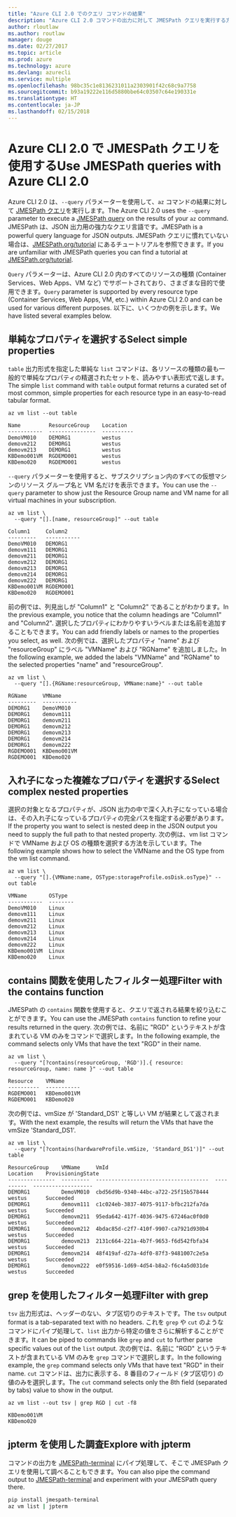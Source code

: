 ```yaml
---
title: "Azure CLI 2.0 でのクエリ コマンドの結果"
description: "Azure CLI 2.0 コマンドの出力に対して JMESPath クエリを実行する方法について説明します。"
author: rloutlaw
ms.author: routlaw
manager: douge
ms.date: 02/27/2017
ms.topic: article
ms.prod: azure
ms.technology: azure
ms.devlang: azurecli
ms.service: multiple
ms.openlocfilehash: 98bc35c1e8136231011a2303901f42c68c9a7758
ms.sourcegitcommit: b93a19222e116d5880bbe64c03507c64e190331e
ms.translationtype: HT
ms.contentlocale: ja-JP
ms.lasthandoff: 02/15/2018
---
```

# <a name="use-jmespath-queries-with-azure-cli-20"></a><span data-ttu-id="daa13-103">Azure CLI 2.0 で JMESPath クエリを使用する</span><span class="sxs-lookup"><span data-stu-id="daa13-103">Use JMESPath queries with Azure CLI 2.0</span></span>

<span data-ttu-id="daa13-104">Azure CLI 2.0 は、`--query` パラメーターを使用して、`az` コマンドの結果に対して [JMESPath クエリ](http://jmespath.org)を実行します。</span><span class="sxs-lookup"><span data-stu-id="daa13-104">The Azure CLI 2.0 uses the `--query` parameter to execute a [JMESPath query](http://jmespath.org) on the results of your `az` command.</span></span> <span data-ttu-id="daa13-105">JMESPath は、JSON 出力用の強力なクエリ言語です。</span><span class="sxs-lookup"><span data-stu-id="daa13-105">JMESPath is a powerful query language for JSON outputs.</span></span>  <span data-ttu-id="daa13-106">JMESPath クエリに慣れていない場合は、[JMESPath.org/tutorial](http://JMESPath.org/tutorial.html) にあるチュートリアルを参照できます。</span><span class="sxs-lookup"><span data-stu-id="daa13-106">If you are unfamiliar with JMESPath queries you can find a tutorial at [JMESPath.org/tutorial](http://JMESPath.org/tutorial.html).</span></span>

<span data-ttu-id="daa13-107">`Query` パラメーターは、Azure CLI 2.0 内のすべてのリソースの種類 (Container Services、Web Apps、VM など) でサポートされており、さまざまな目的で使用できます。</span><span class="sxs-lookup"><span data-stu-id="daa13-107">`Query` parameter is supported by every resource type (Container Services, Web Apps, VM, etc.) within Azure CLI 2.0 and can be used for various different purposes.</span></span>  <span data-ttu-id="daa13-108">以下に、いくつかの例を示します。</span><span class="sxs-lookup"><span data-stu-id="daa13-108">We have listed several examples below.</span></span>

## <a name="select-simple-properties"></a><span data-ttu-id="daa13-109">単純なプロパティを選択する</span><span class="sxs-lookup"><span data-stu-id="daa13-109">Select simple properties</span></span>

<span data-ttu-id="daa13-110">`table` 出力形式を指定した単純な `list` コマンドは、各リソースの種類の最も一般的で単純なプロパティの精選されたセットを、読みやすい表形式で返します。</span><span class="sxs-lookup"><span data-stu-id="daa13-110">The simple `list` command with `table` output format returns a curated set of most common, simple properties for each resource type in an easy-to-read tabular format.</span></span>

```azurecli-interactive
az vm list --out table
```

```
Name         ResourceGroup    Location
-----------  ---------------  ----------
DemoVM010    DEMORG1          westus
demovm212    DEMORG1          westus
demovm213    DEMORG1          westus
KBDemo001VM  RGDEMO001        westus
KBDemo020    RGDEMO001        westus
```

<span data-ttu-id="daa13-111">`--query` パラメーターを使用すると、サブスクリプション内のすべての仮想マシンのリソース グループ名と VM 名だけを表示できます。</span><span class="sxs-lookup"><span data-stu-id="daa13-111">You can use the `--query` parameter to show just the Resource Group name and VM name for all virtual machines in your subscription.</span></span>

```azurecli-interactive
az vm list \
  --query "[].[name, resourceGroup]" --out table
```

```
Column1     Column2
---------   -----------
DemoVM010   DEMORG1
demovm111   DEMORG1
demovm211   DEMORG1
demovm212   DEMORG1
demovm213   DEMORG1
demovm214   DEMORG1
demovm222   DEMORG1
KBDemo001VM RGDEMO001
KBDemo020   RGDEMO001
```

<span data-ttu-id="daa13-112">前の例では、列見出しが "Column1" と "Column2" であることがわかります。</span><span class="sxs-lookup"><span data-stu-id="daa13-112">In the previous example, you notice that the column headings are "Column1" and "Column2".</span></span>  <span data-ttu-id="daa13-113">選択したプロパティにわかりやすいラベルまたは名前を追加することもできます。</span><span class="sxs-lookup"><span data-stu-id="daa13-113">You can add friendly labels or names to the properties you select, as well.</span></span>  <span data-ttu-id="daa13-114">次の例では、選択したプロパティ "name" および "resourceGroup" にラベル "VMName" および "RGName" を追加しました。</span><span class="sxs-lookup"><span data-stu-id="daa13-114">In the following example, we added the labels "VMName" and "RGName" to the selected properties "name" and "resourceGroup".</span></span>


```azurecli-interactive
az vm list \
  --query "[].{RGName:resourceGroup, VMName:name}" --out table
```

```
RGName     VMName
---------  -----------
DEMORG1    DemoVM010
DEMORG1    demovm111
DEMORG1    demovm211
DEMORG1    demovm212
DEMORG1    demovm213
DEMORG1    demovm214
DEMORG1    demovm222
RGDEMO001  KBDemo001VM
RGDEMO001  KBDemo020
```

## <a name="select-complex-nested-properties"></a><span data-ttu-id="daa13-115">入れ子になった複雑なプロパティを選択する</span><span class="sxs-lookup"><span data-stu-id="daa13-115">Select complex nested properties</span></span>

<span data-ttu-id="daa13-116">選択の対象となるプロパティが、JSON 出力の中で深く入れ子になっている場合は、その入れ子になっているプロパティの完全パスを指定する必要があります。</span><span class="sxs-lookup"><span data-stu-id="daa13-116">If the property you want to select is nested deep in the JSON output you need to supply the full path to that nested property.</span></span> <span data-ttu-id="daa13-117">次の例は、vm list コマンドで VMName および OS の種類を選択する方法を示しています。</span><span class="sxs-lookup"><span data-stu-id="daa13-117">The following example shows how to select the VMName and the OS type from the vm list command.</span></span>

```azurecli-interactive
az vm list \
  --query "[].{VMName:name, OSType:storageProfile.osDisk.osType}" --out table
```

```
VMName       OSType
-----------  --------
DemoVM010    Linux
demovm111    Linux
demovm211    Linux
demovm212    Linux
demovm213    Linux
demovm214    Linux
demovm222    Linux
KBDemo001VM  Linux
KBDemo020    Linux
```

## <a name="filter-with-the-contains-function"></a><span data-ttu-id="daa13-118">contains 関数を使用したフィルター処理</span><span class="sxs-lookup"><span data-stu-id="daa13-118">Filter with the contains function</span></span>

<span data-ttu-id="daa13-119">JMESPath の `contains` 関数を使用すると、クエリで返される結果を絞り込むことができます。</span><span class="sxs-lookup"><span data-stu-id="daa13-119">You can use the JMESPath `contains` function to refine your results returned in the query.</span></span>
<span data-ttu-id="daa13-120">次の例では、名前に "RGD" というテキストが含まれている VM のみをコマンドで選択します。</span><span class="sxs-lookup"><span data-stu-id="daa13-120">In the following example, the command selects only VMs that have the text "RGD" in their name.</span></span>

```azurecli-interactive
az vm list \
  --query "[?contains(resourceGroup, 'RGD')].{ resource: resourceGroup, name: name }" --out table
```

```
Resource    VMName
----------  -----------
RGDEMO001   KBDemo001VM
RGDEMO001   KBDemo020
```

<span data-ttu-id="daa13-121">次の例では、vmSize が 'Standard_DS1' と等しい VM が結果として返されます。</span><span class="sxs-lookup"><span data-stu-id="daa13-121">With the next example, the results will return the VMs that have the vmSize 'Standard_DS1'.</span></span>

```azurecli-interactive
az vm list \
  --query "[?contains(hardwareProfile.vmSize, 'Standard_DS1')]" --out table
```

```
ResourceGroup    VMName     VmId                                  Location    ProvisioningState
---------------  ---------  ------------------------------------  ----------  -------------------
DEMORG1          DemoVM010  cbd56d9b-9340-44bc-a722-25f15b578444  westus      Succeeded
DEMORG1          demovm111  c1c024eb-3837-4075-9117-bfbc212fa7da  westus      Succeeded
DEMORG1          demovm211  95eda642-417f-4036-9475-67246ac0f0d0  westus      Succeeded
DEMORG1          demovm212  4bdac85d-c2f7-410f-9907-ca7921d930b4  westus      Succeeded
DEMORG1          demovm213  2131c664-221a-4b7f-9653-f6d542fbfa34  westus      Succeeded
DEMORG1          demovm214  48f419af-d27a-4df0-87f3-9481007c2e5a  westus      Succeeded
DEMORG1          demovm222  e0f59516-1d69-4d54-b8a2-f6c4a5d031de  westus      Succeeded
```

## <a name="filter-with-grep"></a><span data-ttu-id="daa13-122">grep を使用したフィルター処理</span><span class="sxs-lookup"><span data-stu-id="daa13-122">Filter with grep</span></span>

<span data-ttu-id="daa13-123">`tsv` 出力形式は、ヘッダーのない、タブ区切りのテキストです。</span><span class="sxs-lookup"><span data-stu-id="daa13-123">The `tsv` output format is a tab-separated text with no headers.</span></span> <span data-ttu-id="daa13-124">これを `grep` や `cut` のようなコマンドにパイプ処理して、`list` 出力から特定の値をさらに解析することができます。</span><span class="sxs-lookup"><span data-stu-id="daa13-124">It can be piped to commands like `grep` and `cut` to further parse specific values out of the `list` output.</span></span> <span data-ttu-id="daa13-125">次の例では、名前に "RGD" というテキストが含まれている VM のみを `grep` コマンドで選択します。</span><span class="sxs-lookup"><span data-stu-id="daa13-125">In the following example, the `grep` command selects only VMs that have text "RGD" in their name.</span></span>  <span data-ttu-id="daa13-126">`cut` コマンドは、出力に表示する、8 番目のフィールド (タブ区切り) の値のみを選択します。</span><span class="sxs-lookup"><span data-stu-id="daa13-126">The `cut` command selects only the 8th field (separated by tabs) value to show in the output.</span></span>

```azurecli-interactive
az vm list --out tsv | grep RGD | cut -f8
```

```
KBDemo001VM
KBDemo020
```

## <a name="explore-with-jpterm"></a><span data-ttu-id="daa13-127">jpterm を使用した調査</span><span class="sxs-lookup"><span data-stu-id="daa13-127">Explore with jpterm</span></span>

<span data-ttu-id="daa13-128">コマンドの出力を [JMESPath-terminal](https://github.com/jmespath/jmespath.terminal) にパイプ処理して、そこで JMESPath クエリを使用して調べることもできます。</span><span class="sxs-lookup"><span data-stu-id="daa13-128">You can also pipe the command output to [JMESPath-terminal](https://github.com/jmespath/jmespath.terminal) and experiment with your JMESPath query there.</span></span>

```bash
pip install jmespath-terminal
az vm list | jpterm
```

